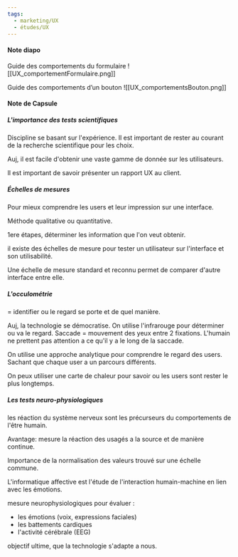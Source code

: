 ```yaml
---
tags:
  - marketing/UX
  - études/UX
---
```

#### Note diapo
Guide des comportements du formulaire
![[UX_comportementFormulaire.png]]



Guide des comportements d’un bouton
![[UX_comportementsBouton.png]]



#### Note de Capsule 

##### L'importance des tests scientifiques
Discipline se basant sur l'expérience. 
Il est important de rester au courant de la recherche scientifique pour les choix. 

Auj, il est facile d'obtenir une vaste gamme de donnée sur les utilisateurs.

Il est important de savoir présenter un rapport UX au client. 



##### Échelles de mesures
Pour mieux comprendre les users et leur impression sur une interface. 

Méthode qualitative ou quantitative. 

1ere étapes, déterminer les information que l'on veut obtenir. 

il existe des échelles de mesure pour tester un utilisateur sur l'interface et son utilisabilité.

Une échelle de mesure standard et reconnu permet de comparer d'autre interface entre elle. 



##### L'occulométrie
= identifier ou le regard se porte et de quel manière. 

Auj, la technologie se démocratise. 
On utilise l'infrarouge pour déterminer ou va le regard. 
Saccade = mouvement des yeux entre 2 fixations. L'humain ne prettent pas attention a ce qu'il y a le long de la saccade. 

On utilise une approche analytique pour comprendre le regard des users. Sachant que chaque user a un parcours différents. 

On peux utiliser une carte de chaleur pour savoir ou les users sont rester le plus longtemps. 



##### Les tests neuro-physiologiques
les réaction du système nerveux sont les précurseurs du comportements de l'être humain. 

Avantage: mesure la réaction des usagés a la source et de manière continue.

Importance de la normalisation des valeurs trouvé sur une échelle commune. 

L'informatique affective est l'étude de l'interaction humain-machine en lien avec les émotions.

mesure neurophysiologiques pour évaluer : 
- les émotions (voix, expressions faciales)
- les battements cardiques 
- l'activité cérébrale (EEG)


objectif ultime, que la technologie s'adapte a nous. 

